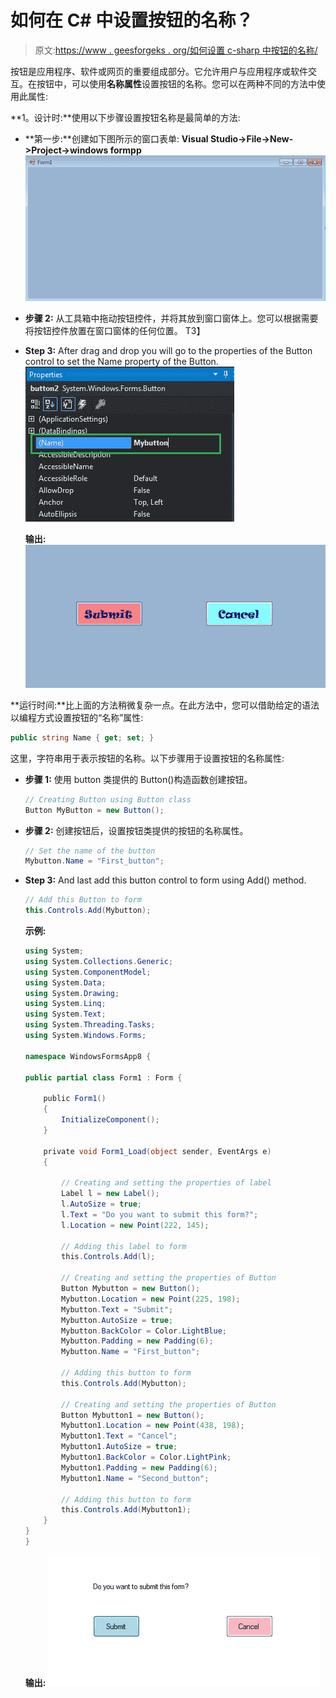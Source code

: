 # 如何在 C# 中设置按钮的名称？

> 原文:[https://www . geesforgeks . org/如何设置 c-sharp 中按钮的名称/](https://www.geeksforgeeks.org/how-to-set-the-name-of-the-button-in-c-sharp/)

按钮是应用程序、软件或网页的重要组成部分。它允许用户与应用程序或软件交互。在按钮中，可以使用**名称属性**设置按钮的名称。您可以在两种不同的方法中使用此属性:

**1。设计时:**使用以下步骤设置按钮名称是最简单的方法:

*   **第一步:**创建如下图所示的窗口表单:
    **Visual Studio->File->New->Project->windows formpp**
    ![](img/9889dfd1d09174ca813cf58170ab9cc8.png)
*   **步骤 2:** 从工具箱中拖动按钮控件，并将其放到窗口窗体上。您可以根据需要将按钮控件放置在窗口窗体的任何位置。
    T3】
*   **Step 3:** After drag and drop you will go to the properties of the Button control to set the Name property of the Button.
    ![](img/9ee31a6ca640054a2454d8930090a886.png)

    **输出:**
    ![](img/ff3240db4c200ca4dbcf871b163a5d5e.png)

**运行时间:**比上面的方法稍微复杂一点。在此方法中，您可以借助给定的语法以编程方式设置按钮的“名称”属性:

```cs
public string Name { get; set; }
```

这里，字符串用于表示按钮的名称。以下步骤用于设置按钮的名称属性:

*   **步骤 1:** 使用 button 类提供的 Button()构造函数创建按钮。

    ```cs
    // Creating Button using Button class
    Button MyButton = new Button();

    ```

*   **步骤 2:** 创建按钮后，设置按钮类提供的按钮的名称属性。

    ```cs
    // Set the name of the button
    Mybutton.Name = "First_button";

    ```

*   **Step 3:** And last add this button control to form using Add() method.

    ```cs
    // Add this Button to form
    this.Controls.Add(Mybutton);

    ```

    **示例:**

    ```cs
    using System;
    using System.Collections.Generic;
    using System.ComponentModel;
    using System.Data;
    using System.Drawing;
    using System.Linq;
    using System.Text;
    using System.Threading.Tasks;
    using System.Windows.Forms;

    namespace WindowsFormsApp8 {

    public partial class Form1 : Form {

        public Form1()
        {
            InitializeComponent();
        }

        private void Form1_Load(object sender, EventArgs e)
        {

            // Creating and setting the properties of label
            Label l = new Label();
            l.AutoSize = true;
            l.Text = "Do you want to submit this form?";
            l.Location = new Point(222, 145);

            // Adding this label to form
            this.Controls.Add(l);

            // Creating and setting the properties of Button
            Button Mybutton = new Button();
            Mybutton.Location = new Point(225, 198);
            Mybutton.Text = "Submit";
            Mybutton.AutoSize = true;
            Mybutton.BackColor = Color.LightBlue;
            Mybutton.Padding = new Padding(6);
            Mybutton.Name = "First_button";

            // Adding this button to form
            this.Controls.Add(Mybutton);

            // Creating and setting the properties of Button
            Button Mybutton1 = new Button();
            Mybutton1.Location = new Point(438, 198);
            Mybutton1.Text = "Cancel";
            Mybutton1.AutoSize = true;
            Mybutton1.BackColor = Color.LightPink;
            Mybutton1.Padding = new Padding(6);
            Mybutton1.Name = "Second_button";

            // Adding this button to form
            this.Controls.Add(Mybutton1);
        }
    }
    }
    ```

    **输出:**
    ![](img/7a4bfa4ce65326180931f3ed610e8095.png)